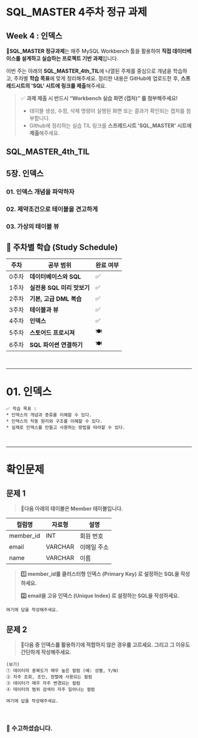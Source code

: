 # SQL_MASTER 4주차 정규 과제 

## Week 4 : 인덱스

📌**SQL_MASTER 정규과제**는 매주 MySQL Workbench 툴을 활용하여 **직접 데이터베이스를 설계하고 실습하는 프로젝트 기반 과제**입니다. 

이번 주는 아래의 **SQL_MASTER_4th_TIL**에 나열된 주제를 중심으로 개념을 학습하고, 주차별 **학습 목표**에 맞게 정리해주세요. 정리한 내용은 GitHub에 업로드한 후, **스프레드시트의 'SQL' 시트에 링크를 제출**해주세요. 



> ✅ **과제 제출 시 반드시 “Workbench 실습 화면 (캡처)” 를 첨부해주세요!**
>
> - 테이블 생성, 수정, 삭제 명령이 실행된 화면 또는 결과가 확인되는 캡처를 첨부합니다.
> - Github에 정리하는 실습 TIL 링크를 **스프레드시트 'SQL_MASTER' 시트에 제출**해주세요.



## SQL_MASTER_4th_TIL

## 5장. 인덱스

### 01. 인덱스 개념을 파악하자

### 02. 제약조건으로 테이블을 견고하게 

### 03. 가상의 테이블 뷰





## 🏁 주차별 학습 (Study Schedule)

| 주차  | 공부 범위                  | 완료 여부 |
| ----- | -------------------------- | --------- |
| 0주차 | **데이터베이스와 SQL**     | ✅         |
| 1주차 | **실전용 SQL 미리 맛보기** | ✅         |
| 2주차 | **기본, 고급 DML 복습**    | ✅         |
| 3주차 | **테이블과 뷰**            | ✅         |
| 4주차 | **인덱스**                 | ✅         |
| 5주차 | **스토어드 프로시져**      | 🍽️         |
| 6주차 | **SQL 파이썬 연결하기**    | 🍽️         |

<br>

<!-- 여기까진 그대로 둬 주세요-->

---

# 01. 인덱스

~~~
✅ 학습 목표 :
* 인덱스의 개념과 종류를 이해할 수 있다.
* 인덱스의 작동 원리와 구조를 이해할 수 있다.
* 실제로 인덱스를 만들고 사용하는 방법을 따라할 수 있다. 
~~~

<!-- 새롭게 배운 내용을 자유롭게 정리해주세요.-->





<br>

---

# 확인문제

## 문제 1

> **🧚다음 아래의 테이블은 Member 테이블입니다.**

| **컬럼명** | **자료형** | **설명**    |
| ---------- | ---------- | ----------- |
| member_id  | INT        | 회원 번호   |
| email      | VARCHAR    | 이메일 주소 |
| name       | VARCHAR    | 이름        |

> **1️⃣ member_id를 클러스터형 인덱스 (Primary Key) 로 설정하는 SQL을 작성하세요.**
>
> **2️⃣ email을 고유 인덱스 (Unique Index) 로 설정하는 SQL을 작성하세요.**



~~~
여기에 답을 작성해주세요.
~~~



## 문제 2

> **🧚다음 중 인덱스를 활용하기에 적합하지 않은 경우를 고르세요. 그리고 그 이유도 간단하게 작성해주세요.**

~~~
(보기)
① 데이터의 중복도가 매우 높은 컬럼 (예: 성별, Y/N)
② 자주 조회, 조인, 정렬에 사용되는 컬럼
③ 데이터가 매우 자주 변경되는 컬럼
④ 데이터의 범위 검색이 자주 일어나는 컬럼
~~~



~~~
여기에 답을 작성해주세요.
~~~



<br>

### 🎉 수고하셨습니다.







